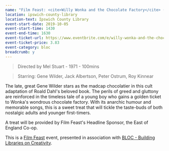 ```yaml
---
name: "Film Feast: <cite>Willy Wonka and the Chocolate Factory</cite> (U)"
location: ipswich-county-library
location-text: Ipswich County Library
event-start-date: 2019-10-05
event-start-time: 1430
event-end-time: 1630
event-ticket-url: https://www.eventbrite.com/e/willy-wonka-and-the-chocolate-factory-u-with-treat-tickets-66994631747?aff=erellivmlt
event-ticket-price: 3.83
event-category: bloc
breadcrumb: y
---
```


> Directed by Mel Stuart - 1971 - 100mins

> Starring: Gene Wilder, Jack Albertson, Peter Ostrum, Roy Kinnear

The late, great Gene Wilder stars as the madcap chocolatier in this cult adaptation of Roald Dahl's beloved book. The perils of greed and gluttony are reinforced in the timeless tale of a young boy who gains a golden ticket to Wonka's wondrous chocolate factory. With its anarchic humour and memorable songs, this is a sweet treat that will tickle the taste-buds of both nostalgic adults and younger first-timers.

A treat will be provided by Film Feast's Headline Sponsor, the East of England Co-op.

This is a [Film Feast](https://filmfeast.co.uk/) event, presented in association with [BLOC - Building Libraries on Creativity](/bloc/).
